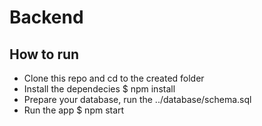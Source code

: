 # Backend

## How to run
* Clone this repo and cd to the created folder
* Install the dependecies
	$ npm install
* Prepare your database, run the ../database/schema.sql
* Run the app
	$ npm start
